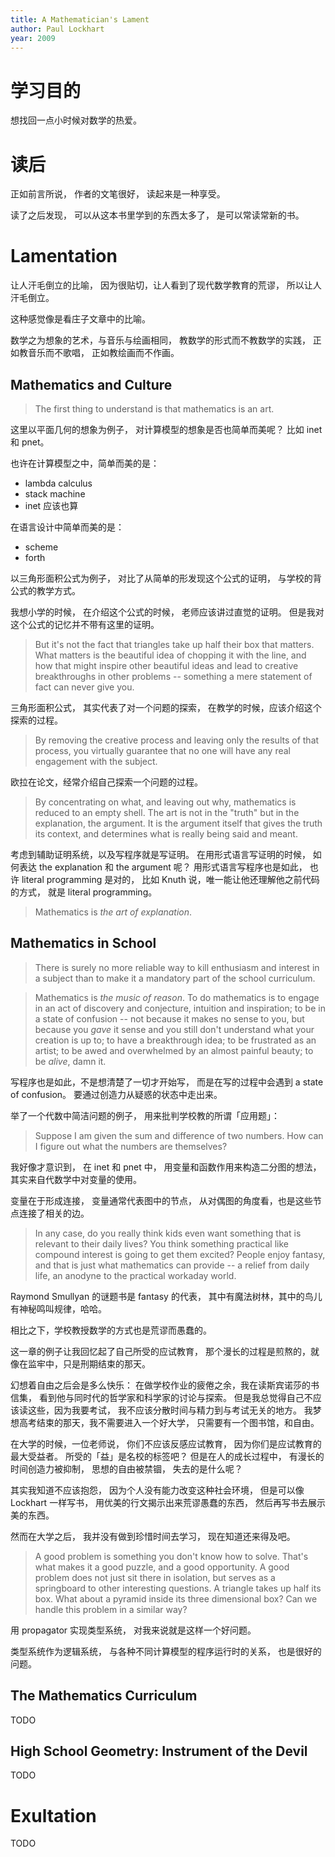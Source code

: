 ```yaml
---
title: A Mathematician's Lament
author: Paul Lockhart
year: 2009
---
```


# 学习目的

想找回一点小时候对数学的热爱。

# 读后

正如前言所说，
作者的文笔很好，
读起来是一种享受。

读了之后发现，
可以从这本书里学到的东西太多了，
是可以常读常新的书。

# Lamentation

让人汗毛倒立的比喻，
因为很贴切，让人看到了现代数学教育的荒谬，
所以让人汗毛倒立。

这种感觉像是看庄子文章中的比喻。

数学之为想象的艺术，与音乐与绘画相同，
教数学的形式而不教数学的实践，
正如教音乐而不歌唱，
正如教绘画而不作画。

## Mathematics and Culture

> The first thing to understand is that mathematics is an art.

这里以平面几何的想象为例子，
对计算模型的想象是否也简单而美呢？
比如 inet 和 pnet。

也许在计算模型之中，简单而美的是：

- lambda calculus
- stack machine
- inet 应该也算

在语言设计中简单而美的是：

- scheme
- forth

以三角形面积公式为例子，
对比了从简单的形发现这个公式的证明，
与学校的背公式的教学方式。

我想小学的时候，
在介绍这个公式的时候，
老师应该讲过直觉的证明。
但是我对这个公式的记忆并不带有这里的证明。

> But it's not the fact that triangles take up half their box that
> matters. What matters is the beautiful idea of chopping it with the
> line, and how that might inspire other beautiful ideas and lead to
> creative breakthroughs in other problems -- something a mere
> statement of fact can never give you.

三角形面积公式，
其实代表了对一个问题的探索，
在教学的时候，应该介绍这个探索的过程。

> By removing the creative process and leaving only the results of
> that process, you virtually guarantee that no one will have any real
> engagement with the subject.

欧拉在论文，经常介绍自己探索一个问题的过程。

> By concentrating on what, and leaving out why, mathematics is
> reduced to an empty shell. The art is not in the "truth" but in the
> explanation, the argument. It is the argument itself that gives the
> truth its context, and determines what is really being said and
> meant.

考虑到辅助证明系统，以及写程序就是写证明。
在用形式语言写证明的时候，
如何表达 the explanation 和 the argument 呢？
用形式语言写程序也是如此，
也许 literal programming 是对的，
比如 Knuth 说，唯一能让他还理解他之前代码的方式，
就是 literal programming。

> Mathematics is _the art of explanation_.

## Mathematics in School

> There is surely no more reliable way to kill enthusiasm and interest
> in a subject than to make it a mandatory part of the school
> curriculum.

> Mathematics is _the music of reason_.  To do mathematics is to
> engage in an act of discovery and conjecture, intuition and
> inspiration; to be in a state of confusion -- not because it makes
> no sense to you, but because you _gave_ it sense and you still don't
> understand what your creation is up to; to have a breakthrough idea;
> to be frustrated as an artist; to be awed and overwhelmed by an
> almost painful beauty; to be _alive_, damn it.

写程序也是如此，不是想清楚了一切才开始写，
而是在写的过程中会遇到 a state of confusion。
要通过创造力从疑惑的状态中走出来。

举了一个代数中简洁问题的例子，
用来批判学校教的所谓「应用题」：

> Suppose I am given the sum and difference of
> two numbers. How can I figure out what the
> numbers are themselves?

我好像才意识到，
在 inet 和 pnet 中，
用变量和函数作用来构造二分图的想法，
其实来自代数学中对变量的使用。

变量在于形成连接，
变量通常代表图中的节点，
从对偶图的角度看，也是这些节点连接了相关的边。

> In any case, do you really think kids even want something that is
> relevant to their daily lives? You think something practical like
> compound interest is going to get them excited? People enjoy
> fantasy, and that is just what mathematics can provide -- a relief
> from daily life, an anodyne to the practical workaday world.

Raymond Smullyan 的谜题书是 fantasy 的代表，
其中有魔法树林，其中的鸟儿有神秘鸣叫规律，哈哈。

相比之下，学校教授数学的方式也是荒谬而愚蠢的。

这一章的例子让我回忆起了自己所受的应试教育，
那个漫长的过程是煎熬的，就像在监牢中，只是刑期结束的那天。

幻想着自由之后会是多么快乐：
在做学校作业的疲倦之余，我在读斯宾诺莎的书信集，
看到他与同时代的哲学家和科学家的讨论与探索。
但是我总觉得自己不应该读这些，因为我要考试，
我不应该分散时间与精力到与考试无关的地方。
我梦想高考结束的那天，我不需要进入一个好大学，
只需要有一个图书馆，和自由。

在大学的时候，一位老师说，
你们不应该反感应试教育，
因为你们是应试教育的最大受益者。
所受的「益」是名校的标签吧？
但是在人的成长过程中，
有漫长的时间创造力被抑制，
思想的自由被禁锢，
失去的是什么呢？

其实我知道不应该抱怨，
因为个人没有能力改变这种社会环境，
但是可以像 Lockhart 一样写书，
用优美的行文揭示出来荒谬愚蠢的东西，
然后再写书去展示美的东西。

然而在大学之后，
我并没有做到珍惜时间去学习，
现在知道还来得及吧。

> A good problem is something you don't know how to solve. That's what
> makes it a good puzzle, and a good opportunity. A good problem does
> not just sit there in isolation, but serves as a springboard to
> other interesting questions. A triangle takes up half its box. What
> about a pyramid inside its three dimensional box? Can we handle this
> problem in a similar way?

用 propagator 实现类型系统，
对我来说就是这样一个好问题。

类型系统作为逻辑系统，
与各种不同计算模型的程序运行时的关系，
也是很好的问题。

## The Mathematics Curriculum

TODO

## High School Geometry: Instrument of the Devil

TODO

# Exultation

TODO
